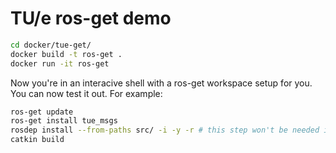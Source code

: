 # TU/e ros-get demo

```sh
cd docker/tue-get/
docker build -t ros-get .
docker run -it ros-get
```
Now you're in an interacive shell with a ros-get workspace setup for you. You can now test it out. For example:
```sh
ros-get update
ros-get install tue_msgs
rosdep install --from-paths src/ -i -y -r # this step won't be needed in the future
catkin build
```
